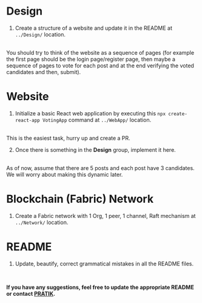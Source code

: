 # Design #
1. Create a structure of a website and update it in the README at ```../Design/``` location.
<br>
You should try to think of the website as a sequence of pages (for example the first page should be the login page/register page, then maybe a sequence of pages to vote for each post and at the end verifying the voted candidates and then, submit).

# Website #
1. Initialize a basic React web application by executing this ```npx create-react-app VotingApp``` command at ```../WebApp/``` location.
<br>
This is the easiest task, hurry up and create a PR.

2. Once there is something in the **Design** group, implement it here.
<br>
As of now, assume that there are 5 posts and each post have 3 candidates. We will worry about making this dynamic later.

# Blockchain (Fabric) Network #
1. Create a Fabric network with 1 Org, 1 peer, 1 channel, Raft mechanism at ```../Network/``` location.

# README #
1. Update, beautify, correct grammatical mistakes in all the README files.

<br>

**If you have any suggestions, feel free to update the appropriate README or contact [PRATIK](https://github.com/pratikpatil024).**
